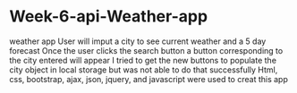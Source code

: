 # Week-6-api-Weather-app
weather app
User will imput a city to see current weather and a 5 day forecast
Once the user clicks the search button a button corresponding to the city entered will appear
I tried to get the new buttons to populate the city object in local storage but was not able to do that successfully
Html, css, bootstrap, ajax, json, jquery, and javascript were used to creat this app
